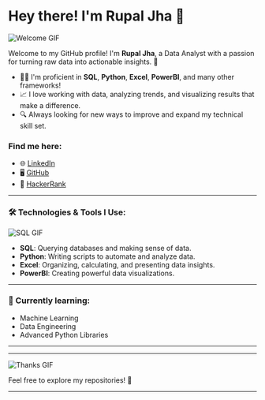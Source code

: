 # Hey there! I'm **Rupal Jha** 👋

![Welcome GIF](https://t4.ftcdn.net/jpg/08/70/32/31/360_F_870323199_ajFBiDNHIlYPyy5Hdl0BOXuLFqLsirD6.jpg)

Welcome to my GitHub profile! I'm **Rupal Jha**, a Data Analyst with a passion for turning raw data into actionable insights. 🚀

- 👨‍💻 I'm proficient in **SQL**, **Python**, **Excel**, **PowerBI**, and many other frameworks!  
- 📈 I love working with data, analyzing trends, and visualizing results that make a difference.
- 🔍 Always looking for new ways to improve and expand my technical skill set.

### Find me here:
- 🌐 [LinkedIn](https://www.linkedin.com/in/rupal-jha)
- 🖥️ [GitHub](https://github.com/RupalJ-02)
- 🏅 [HackerRank](https://www.hackerrank.com/profile/rjhastudent)

---

### 🛠️ Technologies & Tools I Use:

![SQL GIF](https://t3.ftcdn.net/jpg/07/59/45/12/360_F_759451246_OGyz5y2S57Gi0oBCEpnRHz2qm1Ot574U.jpg)
- **SQL**: Querying databases and making sense of data.
- **Python**: Writing scripts to automate and analyze data.
- **Excel**: Organizing, calculating, and presenting data insights.
- **PowerBI**: Creating powerful data visualizations.

---

### 🌱 Currently learning:
- Machine Learning
- Data Engineering
- Advanced Python Libraries

---
---

![Thanks GIF](https://media.istockphoto.com/id/1362879594/vector/thank-you-neon-sign-on-brick-wall-background.jpg?s=612x612&w=0&k=20&c=1VRRnssOBYxxqT-NXVZOYJVXqLK2ECiGzlWWsyO8-XQ=)

Feel free to explore my repositories! 🚀
****
